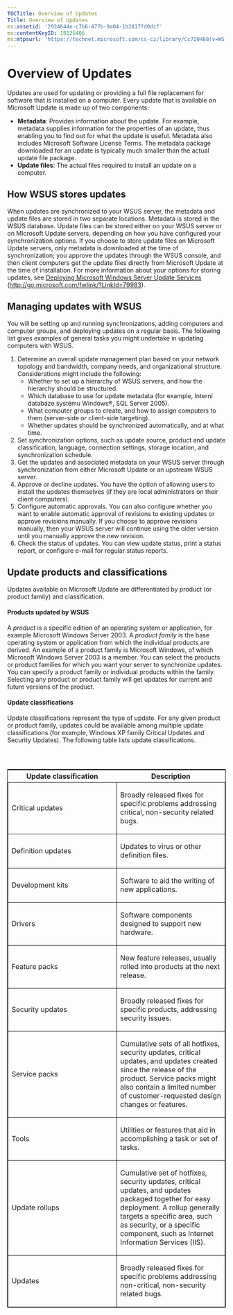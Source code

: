 ```yaml
---
TOCTitle: Overview of Updates
Title: Overview of Updates
ms:assetid: '2924644e-c7b6-477b-9a04-1b2817fd0dcf'
ms:contentKeyID: 18126406
ms:mtpsurl: 'https://technet.microsoft.com/cs-cz/library/Cc720468(v=WS.10)'
---
```


Overview of Updates
===================

Updates are used for updating or providing a full file replacement for software that is installed on a computer. Every update that is available on Microsoft Update is made up of two components:

-   **Metadata**: Provides information about the update. For example, metadata supplies information for the properties of an update, thus enabling you to find out for what the update is useful. Metadata also includes Microsoft Software License Terms. The metadata package downloaded for an update is typically much smaller than the actual update file package.
-   **Update files**: The actual files required to install an update on a computer.

How WSUS stores updates
-----------------------

When updates are synchronized to your WSUS server, the metadata and update files are stored in two separate locations. Metadata is stored in the WSUS database. Update files can be stored either on your WSUS server or on Microsoft Update servers, depending on how you have configured your synchronization options. If you choose to store update files on Microsoft Update servers, only metadata is downloaded at the time of synchronization; you approve the updates through the WSUS console, and then client computers get the update files directly from Microsoft Update at the time of installation. For more information about your options for storing updates, see [Deploying Microsoft Windows Server Update Services](http://go.microsoft.com/fwlink/?linkid=79983) (http://go.microsoft.com/fwlink/?LinkId=79983).

Managing updates with WSUS
--------------------------

You will be setting up and running synchronizations, adding computers and computer groups, and deploying updates on a regular basis. The following list gives examples of general tasks you might undertake in updating computers with WSUS.

1.  Determine an overall update management plan based on your network topology and bandwidth, company needs, and organizational structure. Considerations might include the following:
    -   Whether to set up a hierarchy of WSUS servers, and how the hierarchy should be structured.
    -   Which database to use for update metadata (for example, Interní databáze systému Windows®, SQL Server 2005).
    -   What computer groups to create, and how to assign computers to them (server-side or client-side targeting).
    -   Whether updates should be synchronized automatically, and at what time.
2.  Set synchronization options, such as update source, product and update classification, language, connection settings, storage location, and synchronization schedule.
3.  Get the updates and associated metadata on your WSUS server through synchronization from either Microsoft Update or an upstream WSUS server.
4.  Approve or decline updates. You have the option of allowing users to install the updates themselves (if they are local administrators on their client computers).
5.  Configure automatic approvals. You can also configure whether you want to enable automatic approval of revisions to existing updates or approve revisions manually. If you choose to approve revisions manually, then your WSUS server will continue using the older version until you manually approve the new revision.
6.  Check the status of updates. You can view update status, print a status report, or configure e-mail for regular status reports.

Update products and classifications
-----------------------------------

Updates available on Microsoft Update are differentiated by product (or product family) and classification.

#### Products updated by WSUS

A *product* is a specific edition of an operating system or application, for example Microsoft Windows Server 2003. A *product family* is the base operating system or application from which the individual products are derived. An example of a product family is Microsoft Windows, of which Microsoft Windows Server 2003 is a member. You can select the products or product families for which you want your server to synchronize updates. You can specify a product family or individual products within the family. Selecting any product or product family will get updates for current and future versions of the product.

#### Update classifications

Update classifications represent the type of update. For any given product or product family, updates could be available among multiple update classifications (for example, Windows XP family Critical Updates and Security Updates). The following table lists update classifications.

###  

<p> </p>
<table style="border:1px solid black;">
<colgroup>
<col width="50%" />
<col width="50%" />
</colgroup>
<thead>
<tr class="header">
<th>Update classification</th>
<th>Description</th>
</tr>
</thead>
<tbody>
<tr class="odd">
<td style="border:1px solid black;"><p>Critical updates</p></td>
<td style="border:1px solid black;"><p>Broadly released fixes for specific problems addressing critical, non-security related bugs.</p></td>
</tr>  
<tr class="even">
<td style="border:1px solid black;"><p>Definition updates</p></td>
<td style="border:1px solid black;"><p>Updates to virus or other definition files.</p></td>
</tr>  
<tr class="odd">
<td style="border:1px solid black;"><p>Development kits</p></td>
<td style="border:1px solid black;"><p>Software to aid the writing of new applications.</p></td>
</tr>  
<tr class="even">
<td style="border:1px solid black;"><p>Drivers</p></td>
<td style="border:1px solid black;"><p>Software components designed to support new hardware.</p></td>
</tr>  
<tr class="odd">
<td style="border:1px solid black;"><p>Feature packs</p></td>
<td style="border:1px solid black;"><p>New feature releases, usually rolled into products at the next release.</p></td>
</tr>  
<tr class="even">
<td style="border:1px solid black;"><p>Security updates</p></td>
<td style="border:1px solid black;"><p>Broadly released fixes for specific products, addressing security issues.</p></td>
</tr>  
<tr class="odd">
<td style="border:1px solid black;"><p>Service packs</p></td>
<td style="border:1px solid black;"><p>Cumulative sets of all hotfixes, security updates, critical updates, and updates created since the release of the product. Service packs might also contain a limited number of customer-requested design changes or features.</p></td>
</tr>  
<tr class="even">
<td style="border:1px solid black;"><p>Tools</p></td>
<td style="border:1px solid black;"><p>Utilities or features that aid in accomplishing a task or set of tasks.</p></td>
</tr>  
<tr class="odd">
<td style="border:1px solid black;"><p>Update rollups</p></td>
<td style="border:1px solid black;"><p>Cumulative set of hotfixes, security updates, critical updates, and updates packaged together for easy deployment. A rollup generally targets a specific area, such as security, or a specific component, such as Internet Information Services (IIS).</p></td>
</tr>  
<tr class="even">
<td style="border:1px solid black;"><p>Updates</p></td>
<td style="border:1px solid black;"><p>Broadly released fixes for specific problems addressing non-critical, non-security related bugs.</p></td>
</tr>  
</tbody>  
</table>
